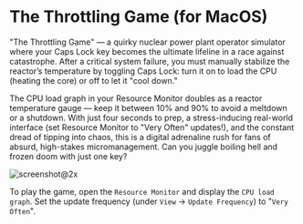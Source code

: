 # The Throttling Game (for MacOS)

"The Throttling Game" — a quirky nuclear power plant operator simulator where your Caps Lock key becomes the ultimate lifeline in a race against catastrophe. After a critical system failure, you must manually stabilize the reactor’s temperature by toggling Caps Lock: turn it on to load the CPU (heating the core) or off to let it "cool down."

The CPU load graph in your Resource Monitor doubles as a reactor temperature gauge — keep it between 10% and 90% to avoid a meltdown or a shutdown. With just four seconds to prep, a stress-inducing real-world interface (set Resource Monitor to "Very Often" updates!), and the constant dread of tipping into chaos, this is a digital adrenaline rush for fans of absurd, high-stakes micromanagement. Can you juggle boiling hell and frozen doom with just one key?

![screenshot@2x](https://github.com/user-attachments/assets/0555c78a-0272-4a21-a48f-560ba223e3b1)

To play the game, open the `Resource Monitor` and display the `CPU load graph`. Set the update frequency (under `View` → `Update Frequency`) to "`Very Often`".
